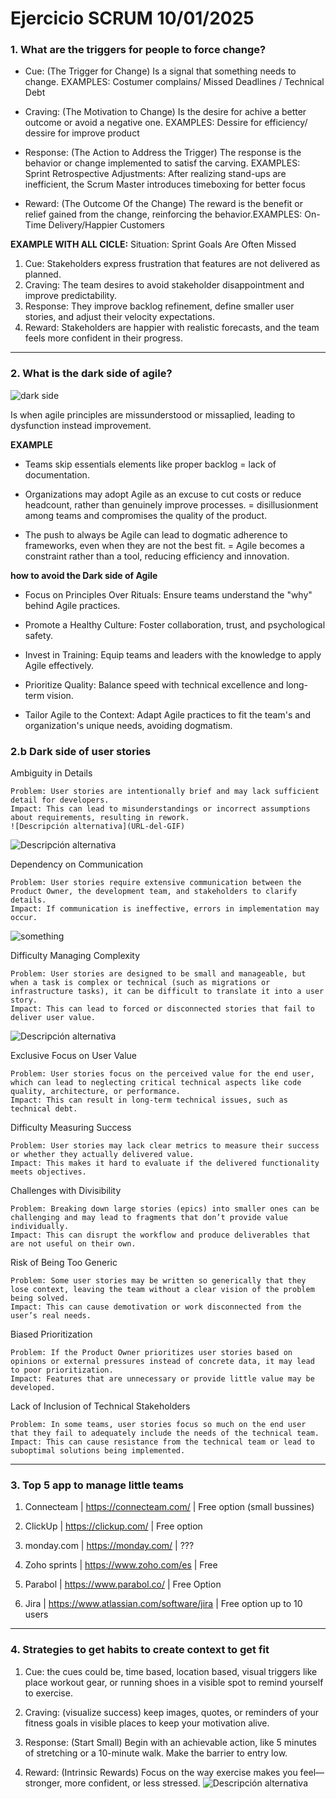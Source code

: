 # Ejercicio SCRUM 10/01/2025

### 1. What are the triggers for people to force change? 
 
 * Cue:
    (The Trigger for Change)
    Is a signal that something needs to change. EXAMPLES: Costumer complains/ Missed Deadlines / Technical Debt
 * Craving:
    (The Motivation to Change)
    Is the desire for achive a better outcome or avoid a negative one. EXAMPLES: Dessire for efficiency/ dessire for improve product
 * Response:
    (The Action to Address the Trigger)
    The response is the behavior or change implemented to satisf the carving. EXAMPLES: Sprint Retrospective Adjustments: After realizing stand-ups are inefficient, the Scrum Master introduces timeboxing for better focus

 * Reward:
    (The Outcome Of the Change)
    The reward is the benefit or relief gained from the change, reinforcing the behavior.EXAMPLES: On-Time Delivery/Happier Customers

**EXAMPLE WITH ALL CICLE:**
Situation: Sprint Goals Are Often Missed

1. Cue: Stakeholders express frustration that features are not delivered as planned.
2. Craving: The team desires to avoid stakeholder disappointment and improve predictability.
3. Response: They improve backlog refinement, define smaller user stories, and adjust their velocity expectations.
4. Reward: Stakeholders are happier with realistic forecasts, and the team feels more confident in their progress.
---

### 2. What is the dark side of agile?
![dark side](https://media.tenor.com/Y29XieO3ITkAAAAM/kermit-curse.gif)

 Is when agile principles are missunderstood or missaplied, leading to dysfunction instead improvement.

 **EXAMPLE**
  * Teams skip essentials elements like proper backlog = lack of documentation.

  * Organizations may adopt Agile as an excuse to cut costs or reduce headcount, rather than genuinely improve          processes. =  disillusionment among teams and compromises the quality of the product.

  * The push to always be Agile can lead to dogmatic adherence to frameworks, even when they are not the best fit. = Agile becomes a constraint rather than a tool, reducing efficiency and innovation.

 **how to avoid the Dark side of Agile**

 * Focus on Principles Over Rituals: Ensure teams understand the "why" behind Agile practices.

 * Promote a Healthy Culture: Foster collaboration, trust, and psychological safety.

 * Invest in Training: Equip teams and leaders with the knowledge to apply Agile effectively.

 * Prioritize Quality: Balance speed with technical excellence and long-term vision.

 * Tailor Agile to the Context: Adapt Agile practices to fit the team's and organization's unique needs, avoiding dogmatism.

 ### 2.b Dark side of user stories


 Ambiguity in Details

    Problem: User stories are intentionally brief and may lack sufficient detail for developers.
    Impact: This can lead to misunderstandings or incorrect assumptions about requirements, resulting in rework.
    ![Descripción alternativa](URL-del-GIF)
![Descripción alternativa](https://media.tenor.com/s67_QOnyXxcAAAAM/that-sounded-vague-as-hell-chris-redd.gif)


Dependency on Communication

    Problem: User stories require extensive communication between the Product Owner, the development team, and stakeholders to clarify details.
    Impact: If communication is ineffective, errors in implementation may occur.
   


![something](https://media1.tenor.com/m/goesyKIDISYAAAAd/cool-hand-luke-failure.gif)

Difficulty Managing Complexity

    Problem: User stories are designed to be small and manageable, but when a task is complex or technical (such as migrations or infrastructure tasks), it can be difficult to translate it into a user story.
    Impact: This can lead to forced or disconnected stories that fail to deliver user value.


   ![Descripción alternativa](https://media.tenor.com/4LvAD8hD5tcAAAAM/charlie-day.gif)
 
Exclusive Focus on User Value

    Problem: User stories focus on the perceived value for the end user, which can lead to neglecting critical technical aspects like code quality, architecture, or performance.
    Impact: This can result in long-term technical issues, such as technical debt.

Difficulty Measuring Success

    Problem: User stories may lack clear metrics to measure their success or whether they actually delivered value.
    Impact: This makes it hard to evaluate if the delivered functionality meets objectives.

Challenges with Divisibility

    Problem: Breaking down large stories (epics) into smaller ones can be challenging and may lead to fragments that don’t provide value individually.
    Impact: This can disrupt the workflow and produce deliverables that are not useful on their own.

Risk of Being Too Generic

    Problem: Some user stories may be written so generically that they lose context, leaving the team without a clear vision of the problem being solved.
    Impact: This can cause demotivation or work disconnected from the user’s real needs.

Biased Prioritization

    Problem: If the Product Owner prioritizes user stories based on opinions or external pressures instead of concrete data, it may lead to poor prioritization.
    Impact: Features that are unnecessary or provide little value may be developed.

Lack of Inclusion of Technical Stakeholders

    Problem: In some teams, user stories focus so much on the end user that they fail to adequately include the needs of the technical team.
    Impact: This can cause resistance from the technical team or lead to suboptimal solutions being implemented.

---

### 3. Top 5 app to manage little teams 

1. Connecteam | https://connecteam.com/ | Free option (small bussines)

2. ClickUp   | https://clickup.com/ | Free option

3. monday.com | https://monday.com/ | ???

4. Zoho sprints | https://www.zoho.com/es | Free

5. Parabol | https://www.parabol.co/ | Free Option

6. Jira | https://www.atlassian.com/software/jira | Free option up to 10  users

---

### 4. Strategies to get habits to create context to get fit 

 1. Cue: the cues could be, time based, location based, visual triggers like place workout gear, or running shoes in a visible spot to remind yourself to exercise.

2. Craving: (visualize success) keep images, quotes, or reminders of your fitness goals in visible places to keep your motivation alive.

3. Response: (Start Small) Begin with an achievable action, like 5 minutes of stretching or a 10-minute walk. Make the barrier to entry low. 

4. Reward: (Intrinsic Rewards) Focus on the way exercise makes you feel—stronger, more confident, or less stressed.
 ![Descripción alternativa](https://tenor.com/es/view/omg-wow-wow-meme-omg-wow-gif-download-omg-meme-gif-25892525)
